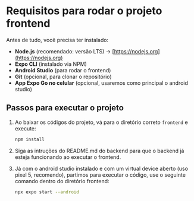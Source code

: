 # Requisitos para rodar o projeto frontend

Antes de tudo, você precisa ter instalado:

- **Node.js** (recomendado: versão LTS) → [https://nodejs.org](https://nodejs.org)
- **Expo CLI** (instalado via NPM)
- **Android Studio** (para rodar o frontend)
- **Git** (opcional, para clonar o repositório)
- **App Expo Go no celular** (opcional, usaremos como principal o android studio)

## Passos para executar o projeto

1. Ao baixar os códigos do projeto, vá para o diretório correto `frontend` e execute:

   ```bash
   npm install

2. Siga as intruções do README.md do backend para que o backend já esteja funcionando ao executar o frontend.

3. Já com o android studio instalado e com um virtual device aberto (uso pixel 5, recomendo), partimos para executar o código, use o seguinte comando dentro do diretório frontend:

      ```bash
      npx expo start --android


